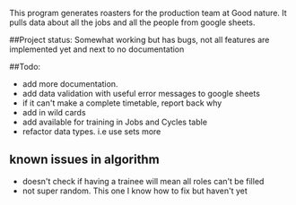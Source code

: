 This program generates roasters for the production team at Good nature. 
It pulls data about all the jobs and all the people from google sheets.

##Project status: 
Somewhat working but has bugs, not all features are implemented yet and next to no documentation


##Todo:
- add more documentation.
- add data validation with useful error messages to google sheets
- if it can't make a complete timetable, report back why
- add in wild cards
- add available for training in Jobs and Cycles table
- refactor data types. i.e use sets more

## known issues in algorithm
- doesn't check if having a trainee will mean all roles can't be filled
- not super random. This one I know how to fix but haven't yet